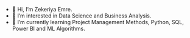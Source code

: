 - 👋 Hi, I’m Zekeriya Emre.
- 👀 I’m interested in Data Science and Business Analysis.
- 🌱 I’m currently learning  Project Management Methods, Python, SQL, Power BI and ML Algorithms.


<!---
emretaso/emretaso is a ✨ special ✨ repository because its `README.md` (this file) appears on your GitHub profile.
You can click the Preview link to take a look at your changes.
--->
